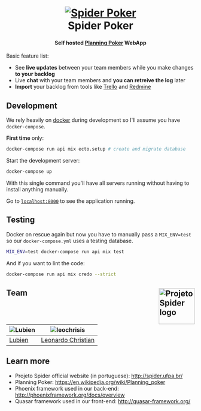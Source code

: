 <h1 align="center">
  <br>
  <a href="http://www.amitmerchant.com/electron-markdownify">
    <img src="http://i.imgur.com/zEc6PeF.png" alt="Spider Poker">
  </a>
  <br>
  Spider Poker
  <br>
</h1>

<h4 align="center">Self hosted <a href="https://en.wikipedia.org/wiki/Planning_poker" target="_blank">Planning Poker</a> WebApp</h4>

Basic feature list:

  * See **live updates** between your team members while you make changes **to your backlog**
  * Live **chat** with your team members and **you can retreive the log** later
  * **Import** your backlog from tools like [Trello](https://trello.com/) and [Redmine](http://www.redmine.org/)

## Development

We rely heavily on [docker](https://docs.docker.com/engine/installation/#cloud) during development so I'll assume you have `docker-compose`.

**First time** only:

```sh
docker-compose run api mix ecto.setup # create and migrate database
```

Start the development server:

```sh
docker-compose up
```

With this single command you'll have all servers running without having to install anything manually.

Go to [`localhost:8000`](http://localhost:8000) to see the application running.

## Testing

Docker on rescue again but now you have to manually pass a `MIX_ENV=test` so our `docker-compose.yml` uses a testing database.

```sh
MIX_ENV=test docker-compose run api mix test
```

And if you want to lint the code:

```sh
docker-compose run api mix credo --strict
```

<div>
  <h2>
    Team<a href="http://spider.ufpa.br/"><img src="http://i.imgur.com/ojl8970.png" alt="Projeto Spider logo" align="right" height="96"/></a>
  </h2>
</div>

![Lubien](https://avatars.githubusercontent.com/u/9121359?s=130) | ![leochrisis](https://avatars.githubusercontent.com/u/24917387?s=130)
---|---
[Lubien](http://lubien.me) | [Leonardo Christian](https://github.com/leochrisis)

## Learn more

  * Projeto Spider official website (in portuguese): http://spider.ufpa.br/
  * Planning Poker: https://en.wikipedia.org/wiki/Planning_poker
  * Phoenix framework used in our back-end: http://phoenixframework.org/docs/overview
  * Quasar framework used in our front-end: http://quasar-framework.org/
